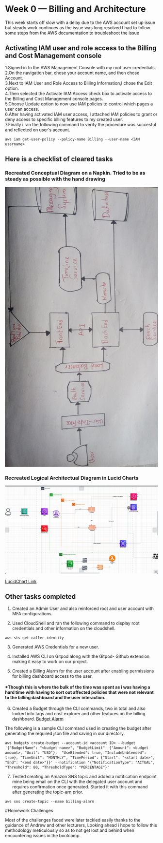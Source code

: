 # Week 0 — Billing and Architecture
This week starts off slow with a delay due to the AWS account set up issue but steady work continues as the issue was long resolved
I had to follow some steps from the AWS documentation to troubleshoot the issue

## Activating IAM user and role access to the Billing and Cost Management console

1.Signed in to the AWS Management Console with my root user credentials.<br>
2.On the navigation bar, chose your account name, and then chose Account.<br>
3.Next to IAM User and Role Access to Billing Information,I chose the Edit option.<br>
4.Then selected the Activate IAM Access check box to activate access to the Billing and Cost Management console pages.<br>
5.Choose Update option to now use IAM policies to control which pages a user can access.<br>
6.After having activated IAM user access, I attached IAM policies to grant or deny access to specific billing features to my created user.<br>
7.Finally i ran the following command to verify the procedure was succesful and reflected on user's account.<br>

```
aws iam get-user-policy --policy-name Billing --user-name <IAM username>

```

## Here is a checklist of cleared tasks

### Recreated Conceptual Diagram on a Napkin. Tried to be as steady as possible with the hand drawing
![Napkin Evidence](assets/Week0_Conceptual.png)


### Recreated Logical Architectual Diagram in Lucid Charts
![Proof of Logical architechture diagram](assets/Week0_Logical.png)

[LucidChart Link](https://lucid.app/lucidchart/452e7be0-be3f-475c-854d-8f34c1af9efb/edit?viewport_loc=-71%2C-76%2C2368%2C1250%2C0_0&invitationId=inv_de0897dd-fbdf-4f31-82c4-baf11cd1e715)

## Other tasks completed 

1. Created an Admin User and also reinforced root and user account with MFA configurations.<nl>

2. Used CloudShell and ran the following command to display root credentials and other information on the cloudshell.<br>
 
  ```
  aws sts get-caller-identity
  ```
3. Generated AWS Credentials for a new user.<nl>

4. Installed AWS CLI	on Gitpod along with the Gitpod- Github extension making it easy to work on our project.<nl>

5. Created a Billing Alarm for the user account after enabling permissions for billing dashboard access to the user.<br>
  
#### *Though this is where the bulk of the time was spent as i was having a hard time with having to sort out affected policies that were not relevant to the billing dashboard and the user interaction.<nl>

6. Created a Budget through the CLI commands, two in total and also looked into tags and cost explorer and other features on the billing dashboard.<nl>
  [Budget Alarm]()
  
  The following is a sample CLI command used in creating the budget after generating the required json file and saving in our directory.<br>
  ```
aws budgets create-budget --account-id <account ID> --budget '{"BudgetName": "<budget name>", "BudgetLimit": {"Amount": <budget amount>, "Unit": "USD"},  "UseBlended": true, "IncludeUnblended": true}, "TimeUnit": "MONTHLY", "TimePeriod": {"Start": "<start date>", "End": "<end date>"}}' --notification '{"NotificationType": "ACTUAL", "Threshold": 80, "ThresholdType": "PERCENTAGE"}'

  ```
  
7. Tested creating an Amazon SNS topic and added a notification endpoint mine being email on the CLI with the delegated user account and requires confirmation once generated. Started it with this command after generating the topic-arn prior.<br>
  ```
  aws sns create-topic --name billing-alarm
  ```
  
  

#Homework Challenges
  
Most of the challenges faced were later tackled easily thanks to the guidance of Andrew and other lecturers, Looking ahead i hope to follow this methodology meticulously so as to not get lost and behind when encountering issues in the bootcamp.
